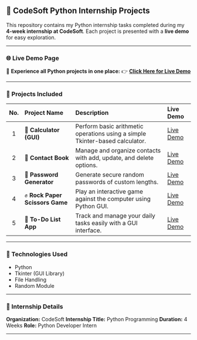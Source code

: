 ## 🐍 CodeSoft Python Internship Projects

This repository contains my Python internship tasks completed during my **4-week internship at CodeSoft**.
Each project is presented with a **live demo** for easy exploration.

---

### 🌐 Live Demo Page

🎯 **Experience all Python projects in one place:**
👉 [**Click Here for Live Demo**](https://Gangal2002.github.io/CodeSoft-Python/)

---

### 🚀 Projects Included

| No. | Project Name                   | Description                                                                  | Live Demo                                                  |
| :-: | :----------------------------- | :--------------------------------------------------------------------------- | :--------------------------------------------------------- |
|  1  | 🧮 **Calculator (GUI)**        | Perform basic arithmetic operations using a simple Tkinter-based calculator. | [Live Demo](https://Gangal2002.github.io/CodeSoft-Python/) |
|  2  | 📇 **Contact Book**            | Manage and organize contacts with add, update, and delete options.           | [Live Demo](https://Gangal2002.github.io/CodeSoft-Python/) |
|  3  | 🔐 **Password Generator**      | Generate secure random passwords of custom lengths.                          | [Live Demo](https://Gangal2002.github.io/CodeSoft-Python/) |
|  4  | ✊ **Rock Paper Scissors Game** | Play an interactive game against the computer using Python GUI.              | [Live Demo](https://Gangal2002.github.io/CodeSoft-Python/) |
|  5  | 📝 **To-Do List App**          | Track and manage your daily tasks easily with a GUI interface.               | [Live Demo](https://Gangal2002.github.io/CodeSoft-Python/) |

---

### 🧠 Technologies Used

* Python
* Tkinter (GUI Library)
* File Handling
* Random Module

---

### 🏁 Internship Details

**Organization:** CodeSoft
**Internship Title:** Python Programming
**Duration:** 4 Weeks
**Role:** Python Developer Intern

---

